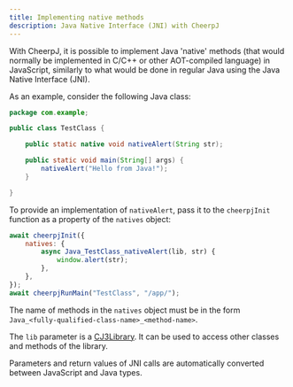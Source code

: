 ```yaml
---
title: Implementing native methods
description: Java Native Interface (JNI) with CheerpJ
---
```


With CheerpJ, it is possible to implement Java 'native' methods (that would normally be implemented in C/C++ or other AOT-compiled language) in JavaScript, similarly to what would be done in regular Java using the Java Native Interface (JNI).

As an example, consider the following Java class:

```java title="TestClass.java"
package com.example;

public class TestClass {

	public static native void nativeAlert(String str);

	public static void main(String[] args) {
        nativeAlert("Hello from Java!");
	}

}
```

To provide an implementation of `nativeAlert`, pass it to the `cheerpjInit` function as a property of the `natives` object:

```js
await cheerpjInit({
	natives: {
		async Java_TestClass_nativeAlert(lib, str) {
			window.alert(str);
		},
	},
});
await cheerpjRunMain("TestClass", "/app/");
```

The name of methods in the `natives` object must be in the form `Java_<fully-qualified-class-name>_<method-name>`.

The `lib` parameter is a [CJ3Library]. It can be used to access other classes and methods of the library.

Parameters and return values of JNI calls are automatically converted between JavaScript and Java types.

[CJ3Library]: /cheerpj3/reference/cheerpjRunLibrary#cj3library
